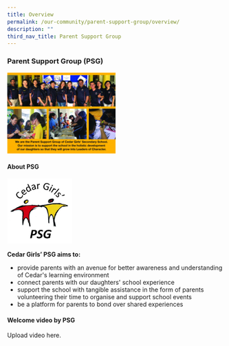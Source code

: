```yaml
---
title: Overview
permalink: /our-community/parent-support-group/overview/
description: ""
third_nav_title: Parent Support Group
---
```

### Parent Support Group (PSG)

<img src="/images/psg1.png" style="width:50%">

#### About PSG

<img src="/images/psg2.png" style="width:30%">


**Cedar Girls’ PSG aims to:**  


*   provide parents with an avenue for better awareness and understanding of Cedar's learning environment
*   connect parents with our daughters' school experience
*   support the school with tangible assistance in the form of parents volunteering their time to organise and support school events
*   be a platform for parents to bond over shared experiences

#### Welcome video by PSG

Upload video here.